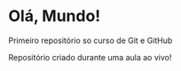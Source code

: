 # Olá, Mundo!
Primeiro repositório so curso de Git e GitHub

Repositório criado durante uma aula ao vivo!